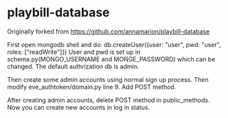 # playbill-database

Originally forked from https://github.com/annamarion/playbill-database


First open mongodb shell and do:
db.createUser({user: "user", pwd: "user", roles: ["readWrite"]})
User and pwd is set up in schema.py(MONGO_USERNAME and MONGE_PASSWORD) which can be changed. The default authrization db is admin.

Then create some admin accounts using normal sign up process. Then modify 
eve_authtoken/domain.py line 9. Add POST method.

After creating admin accounts, delete POST method in public_methods.
Now you can create new accounts in log in status. 